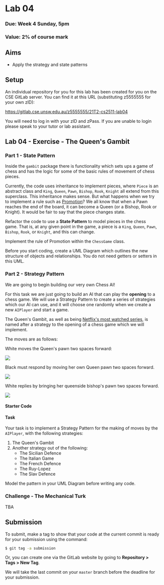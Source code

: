 # Lab 04

### Due: Week 4 Sunday, 5pm

### Value: 2% of course mark

## Aims

* Apply the strategy and state patterns

## Setup

An individual repository for you for this lab has been created for you on the CSE GitLab server. You can find it at this URL (substituting z5555555 for your own zID):

https://gitlab.cse.unsw.edu.au/z5555555/21T2-cs2511-lab04

You will need to log in with your zID and zPass. If you are unable to login please speak to your tutor or lab assistant.

## Lab 04 - Exercise - The Queen's Gambit

### Part 1 - State Pattern

Inside the `gambit` package there is functionality which sets ups a game of chess and has the logic for some of the basic rules of movement of chess pieces. 

Currently, the code uses inheritance to implement pieces, where `Piece` is an abstract class and `King`, `Queen`, `Pawn`, `Bishop`, `Rook`, `Knight` all extend from this superclass. This inheritance makes sense. But what happens when we try to implement a rule such as [Promotion](https://en.wikipedia.org/wiki/Promotion_(chess))? We all know that when a Pawn reaches the end of the board, it can become a Queen (or a Bishop, Rook or Knight). It would be fair to say that the piece changes state. 

Refactor the code to use a **State Pattern** to model pieces in the chess game. That is, at any given point in the game, a piece is a `King`, `Queen`, `Pawn`, `Bishop`, `Rook`, or `Knight`, and this can change.

Implement the rule of Promotion within the `ChessGame` class.

Before you start coding, create a UML Diagram which outlines the new structure of objects and relationships. You do not need getters or setters in this UML.

### Part 2 - Strategy Pattern

We are going to begin building our very own Chess AI!

For this task we are just going to build an AI that can play the **opening** to a chess game. We will use a Strategy Pattern to create a series of strategies which our AI can use, and it will choose one randomly when we create a new `AIPlayer` and start a game.

The Queen's Gambit, as well as being [Netflix's most watched series](https://en.wikipedia.org/wiki/The_Queen%27s_Gambit_(miniseries)), is named after a strategy to the opening of a chess game which we will implement.

The moves are as follows:

White moves the Queen's pawn two spaces forward:

<img src='imgs/gambit1.png' />

Black must respond by moving her own Queen pawn two spaces forward.

<img src='imgs/gambit2.png' />

White replies by bringing her queenside bishop's pawn two spaces forward.

<img src='imgs/gambit3.png' />

#### Starter Code

#### Task

Your task is to implement a Strategy Pattern for the making of moves by the `AIPlayer`, with the following strategies:

1. The Queen's Gambit
2. Another strategy out of the following: 
    * The Sicilian Defence
    * The Italian Game
    * The French Defence
    * The Ruy-Lopez
    * The Slav Defence

Model the pattern in your UML Diagram before writing any code.

### Challenge - The Mechanical Turk

TBA

## Submission

To submit, make a tag to show that your code at the current commit is ready for your submission using the command:

```bash
$ git tag -a submission
```

Or, you can create one via the GitLab website by going to **Repository > Tags > New Tag**. 

We will take the last commit on your `master` branch before the deadline for your submission.
